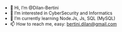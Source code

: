 - 👋 Hi, I’m @Dilan-Bertini
- 👀 I’m interested in CyberSecurity and Informatics
- 🌱 I’m currently learning Node.Js, Js, SQL (MySQL)
- 📫 How to reach me, easy: bertini.dilan@gmail.com

<!---
Dilan-Bertini/Dilan-Bertini is a ✨ special ✨ repository because its `README.md` (this file) appears on your GitHub profile.
You can click the Preview link to take a look at your changes.
--->

